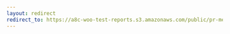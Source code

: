 ```yaml
---
layout: redirect
redirect_to: https://a8c-woo-test-reports.s3.amazonaws.com/public/pr-merge/43824/e2e/index.html
---
```

